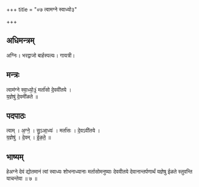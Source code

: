 +++
title = "०७ त्वामग्ने स्वाध्यो३"

+++
## अधिमन्त्रम्
अग्निः। भरद्वाजो बार्हस्पत्यः। गायत्री।

## मन्त्रः
त्वाम॑ग्ने स्वा॒ध्यो॒३॒॑ मर्ता॑सो दे॒ववी॑तये ।  
य॒ज्ञेषु॑ दे॒वमी॑ळते ॥

## पदपाठः
त्वाम् । अ॒ग्ने॒ । सु॒ऽआ॒ध्यः॑ । मर्ता॑सः । दे॒वऽवी॑तये ।  
य॒ज्ञेषु॑ । दे॒वम् । ई॒ळ॒ते॒ ॥

## भाष्यम्
हेअग्ने देवं द्योतमानं त्वां स्वाध्यः शोभनाध्यानाः मर्तासोमनुष्याः देववीतये देवानान्तर्पणार्थं यज्ञेषु ईळते स्तुवन्ति याचन्तेवा ॥ ७ ॥